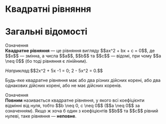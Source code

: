 # Квадратні рівняння
# Загальні відомості

<div class="space">
<div class="eoz-wrap">
<span class="eoz">Означення</span>
<div class="eoz-text">
<b>Квадратне рівняння</b> — це рівняння вигляду $$ax^2 + bx + c = 0$$, де $$x$$ — змінна, а числа $$a$$, $$b$$ та $$c$$ — відомі, при чому $$a \neq 0$$ (бо тоді рівняння є лінійним).
</div>
</div>
</div>

<p><i>Наприклад:</i >$$2x^2 + 5x -1 = 0; 2 - 5x^2 = 0.$$</p>
<div class="space"></div>
<p>Будь-яке квадратне рівняння має або два різних дійсних корені, або два однакових дійсних корені, або не має дійсних коренів.</p>

<div class="space">
<div class="eoz-wrap">
<span class="eoz">Означення</span>
<div class="eoz-text">
<b>Повним</b> називається квадратне рівняння, у якого всі коефіцієнти відмінні від нуля, тобто $$b \neq 0, c \neq 0$$ ($$a \neq 0$$ за означенням). Якщо ж хоча б один з коефіцієнтів $$b$$ та $$c$$ рівний нулеві, таке рівняння — <b>неповне</b>.
</div>
</div>
</div>

